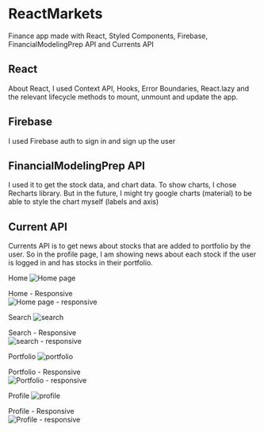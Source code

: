 
# ReactMarkets 
Finance app made with React, Styled Components, Firebase, FinancialModelingPrep API and Currents API

## React
About React, I used Context API, Hooks, Error Boundaries, React.lazy and the relevant lifecycle methods to mount, unmount and update the app.

## Firebase
I used Firebase auth to sign in and sign up the user

## FinancialModelingPrep API
I used it to get the stock data, and chart data. To show charts, I chose Recharts library. But in the future, I might try google charts (material) to be able to style the chart myself (labels and axis)

## Current API
Currents API is to get news about stocks that are added to portfolio by the user. So in the profile page, I am showing news about each stock if the user is logged in and has stocks in their portfolio.

Home
![Home page](https://i.paste.pics/fb4a2721290514a34a0cdf1dffa7b009.png)

Home - Responsive        
![Home page - responsive](https://i.paste.pics/94a64005ee22dc88b64b14b7c504091c.png)

Search 
![search](https://i.paste.pics/79e193c7ec3e778e2b3b0e0d093f9498.png)

Search - Responsive             
![search - responsive](https://i.paste.pics/09d7755c68849d127b69cb07d24c5860.png)

Portfolio
![portfolio](https://i.paste.pics/899385018b8d0db88b96874c6d520a08.png)

Portfolio - Responsive                  
![Portfolio - responsive](https://i.paste.pics/2c3cbe2abd533a3b4cf680ea0079b8a5.png)

Profile
![profile](https://i.paste.pics/44c4f3b4b479fd2ac34ec846aac9fd44.png)

Profile - Responsive              
![Profile - responsive](https://i.paste.pics/f70619a437333f146b8b9f9e77b85530.png)

